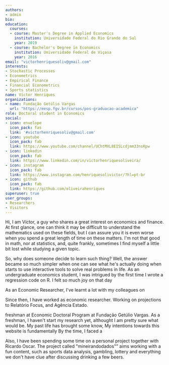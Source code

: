 ```yaml
---
authors:
- admin
bio:
education:
  courses:
  - course: Master's Degree in Applied Economics
    institution: Universidade Federal do Rio Grande do Sul
    year: 2019
  - course: Bachelor's Degree in Economics
    institution: Universidade Federal de Viçosa
    year: 2016
email: "victorhenriquesoliv@gmail.com"
interests:
- Stochastic Processes
- Econometrics
- Empirical Finance
- Financial Econometrics
- Sports statistics
name: Víctor Henriques
organizations:
- name: Fundação Getúlio Vargas
  url: "https://eesp.fgv.br/cursos/pos-graduacao-academica"
role: Doctoral student in Economics
social:
- icon: envelope
  icon_pack: fas
  link: '#victorhenriquesoliv@gmail.com'
- icon: youtube
  icon_pack: fab
  link: https://www.youtube.com/channel/UChtMXL8EISLcdjmm33nsKpw
- icon: linkedin
  icon_pack: fab
  link: https://www.linkedin.com/in/victorhenriquesoliveira/
- icon: instagram
  icon_pack: fab
  link: https://www.instagram.com/henriquesolivictor/?hl=pt-br
- icon: github
  icon_pack: fab
  link: https://github.com/oliveirahenriques
superuser: true
user_groups:
- Researchers
- Visitors
---
```


Hi, I am Víctor, a guy who shares a great interest on economics and finance. At first glance, one can think it may be difficult to understand the mathematics used on these fields, but I can assure you it is even worse when you spend a great length of time on these matters. I'm not that good in math, nor at statistics, and, quite frankly, sometimes I find myself a little bit lost while studying a given topic. 

So, why does someone decide to learn such thing? Well, the answer became so much simpler when one can see what he's actually doing when starts to use interactive tools to solve real problems in life. As an undergraduate economics student, I was intrigued by the first time I wrote a regression code on R. I felt so much joy on that day 

As an Economic Researcher, I've learnt a lot with my colleagues on 

Since then, I have worked as economic researcher. Working on projections to Relatório Focus, and Agência Estado. 

freshman at Economic Doctoral Program at Fundação Getúlio Vargas. As a freshman, I haven't start my research yet, althought I am pretty sure what would be. My past life has brought some know, My intentions towards this website is fundamentally 
By the time, I faced a 

Also, I have been spending some time on a personal project together with Ricardo Oscar. The project called "mineirandodados"" aims working with a fun content, such as sports data analysis, gambling, lottery and everything we don't have clue after discussing drinking a few beers.   